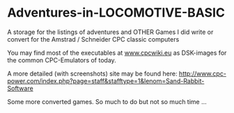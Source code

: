 # Adventures-in-LOCOMOTIVE-BASIC

A storage for the listings of adventures and OTHER Games I did write or convert for the Amstrad / Schneider CPC classic computers

You may find most of the executables at www.cpcwiki.eu as DSK-images for the common CPC-Emulators of today.

A more detailed (with screenshots) site may be found here: http://www.cpc-power.com/index.php?page=staff&stafftype=1&lenom=Sand-Rabbit-Software

Some more converted games. So much to do but not so much time ... 
